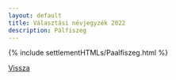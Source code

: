 ```yaml
---
layout: default
title: Választási névjegyzék 2022
description: Pálfiszeg
---
```


{% include settlementHTMLs/Paalfiszeg.html %}

[Vissza](../)